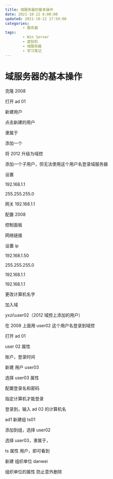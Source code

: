 ```yaml
---
title: 域服务器的基本操作
date: 2021-10-22 6:00:00
updated: 2021-10-22 17:59:00
categories:
        - 服务器
tags:
        - Win Server
        - 虚拟机
        - 域服务器
        - 学习笔记
---
```


# 域服务器的基本操作

克隆 2008

打开 ad 01

新建用户

点击新建的用户

隶属于

添加一个

将 2012 升级为域控

添加一个子用户，但无法使用这个用户名登录域服务器

设置

192.168.1.1

255.255.255.0

网关 192.168.1.1

配置 2008

控制面板

网络链接

设置 ip

192.168.1.50

255.255.255.0

192.168.1.1

192.168.1.1

更改计算机名字

加入域

yxzi\user02（2012 域控上添加的用户）

在 2008 上面用 user02 这个用户名登录到域控

打开 ad 01

user 02 属性

账户，登录时间

新建 用户 user03

选择 user03 属性

配置登录名和密码

指定计算机才能登录

登录到，输入 ad 02 的计算机名

ad1 新建组 ts01

添加到组，选择 user02

选择 user03，隶属于，

ts 属性 用户，即可看到

新建 组织单位 danwei

组织单位的属性 防止意外删除
